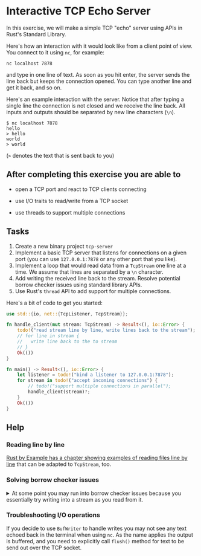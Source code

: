 <!-- markdownlint-disable MD033 -->
# Interactive TCP Echo Server

In this exercise, we will make a simple TCP "echo" server using APIs in Rust's Standard Library.

Here's how an interaction with it would look like from a client point of view. You connect to it using `nc`, for example:

`nc localhost 7878`

and type in one line of text. As soon as you hit enter, the server sends the line back but keeps the connection opened. You can type another line and get it back, and so on.

Here's an example interaction with the server. Notice that after typing a single line the connection is not closed and we receive the line back. All inputs and outputs should be separated by new line characters (`\n`).

```text
$ nc localhost 7878
hello
> hello
world
> world
```

(`>` denotes the text that is sent back to you)

## After completing this exercise you are able to

- open a TCP port and react to TCP clients connecting

- use I/O traits to read/write from a TCP socket

- use threads to support multiple connections

## Tasks

1. Create a new binary project `tcp-server`
2. Implement a basic TCP server that listens for connections on a given port (you can use `127.0.0.1:7878` or any other port that you like).
3. Implement a loop that would read data from a `TcpStream` one line at a time. We assume that lines are separated by a `\n` character.
4. Add writing the received line back to the stream. Resolve potential borrow checker issues using standard library APIs.
5. Use Rust's `thread` API to add support for multiple connections.

Here's a bit of code to get you started:

```rust ignore
use std::{io, net::{TcpListener, TcpStream}};

fn handle_client(mut stream: TcpStream) -> Result<(), io::Error> {
    todo!("read stream line by line, write lines back to the stream");
    // for line in stream {
    //   write line back to the to stream
    // }
    Ok(())
}

fn main() -> Result<(), io::Error> {
    let listener = todo!("bind a listener to 127.0.0.1:7878");
    for stream in todo!("accept incoming connections") {
        // todo!("support multiple connections in parallel");
        handle_client(stream)?;
    }
    Ok(())
}
```

## Help

### Reading line by line

[Rust by Example has a chapter showing examples of reading files line by line](https://doc.rust-lang.org/rust-by-example/std_misc/file/read_lines.html) that can be adapted to `TcpStream`, too.

### Solving borrow checker issues

<details>
    <summary>At some point you may run into borrow checker issues because you essentially try writing into a stream as you read from it.</summary>

The solution is to end up with two separate owned variables that perform reading and writing respectively.

There are two general approaches to do so:

1. Simply clone the stream. `TcpStream` has a `try_clone()` method. This will not clone the stream itself: on the Operating System level there will still be a single connection. But from Rust perspective now this underlying OS resource will be represented by two distinct variables.
2. Use the fact that `Read` and `Write` traits are implemented not only for `TcpStream` but also for `&TcpStream`. For example, you can create a pair of `BufReader` and `BufWriter` by passing `&stream` as an argument.

</details>

### Troubleshooting I/O operations

If you decide to use `BufWriter` to handle writes you may not see any text echoed back in the terminal when using `nc`. As the name applies the output is buffered, and you need to explicitly call `flush()` method for text to be send out over the TCP socket.

